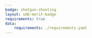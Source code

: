 ```yaml
---
badge: shotgun-shooting
layout: smb-merit-badge
requirements: true
data:
    requirements: ./requirements.yaml
---
```

